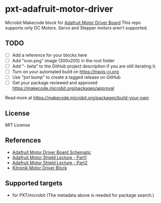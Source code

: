 # pxt-adafruit-motor-driver

Microbit Makecode block for [Adafruit Motor Driver Board](https://github.com/adafruit/Adafruit_Motor-Shield-v1)
This repo supports only DC Motors. Servo and Stepper motors aren't supported.

## TODO

- [ ] Add a reference for your blocks here
- [ ] Add "icon.png" image (300x200) in the root folder
- [ ] Add "- beta" to the GitHub project description if you are still iterating it.
- [ ] Turn on your automated build on https://travis-ci.org
- [ ] Use "pxt bump" to create a tagged release on GitHub
- [ ] Get your package reviewed and approved https://makecode.microbit.org/packages/approval

Read more at https://makecode.microbit.org/packages/build-your-own

## License
MIT License

## References
* [Adafruit Motor Driver Board Schematic](https://raw.githubusercontent.com/adafruit/Adafruit_Motor-Shield-v1/master/mshieldv12schem.png)
* [Adafruit Motor Shield Lecture - Part1](http://web.csulb.edu/~hill/ee444/Lectures/08%20Adafruit%20Part%201%20SPI.pdf)
* [Adafruit Motor Shield Lecture - Part2](http://web.csulb.edu/~hill/ee444/Lectures/09%20Adafruit%20Part%202%20Timer%20PWM.pdf)
* [Kitronik Motor Driver Block](https://github.com/KitronikLtd/pxt-kitronik-motor-driver)

## Supported targets

* for PXT/microbit
(The metadata above is needed for package search.)

